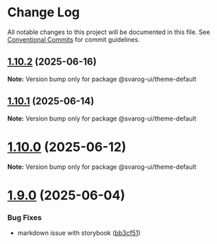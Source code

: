 # Change Log

All notable changes to this project will be documented in this file.
See [Conventional Commits](https://conventionalcommits.org) for commit guidelines.

## [1.10.2](https://github.com/baaaaaaaaasowenyaaaaaaamamabeatsebaaah/svarog/compare/@svarog-ui/theme-default@1.10.1...@svarog-ui/theme-default@1.10.2) (2025-06-16)

**Note:** Version bump only for package @svarog-ui/theme-default

## [1.10.1](https://github.com/baaaaaaaaasowenyaaaaaaamamabeatsebaaah/svarog/compare/@svarog-ui/theme-default@1.10.0...@svarog-ui/theme-default@1.10.1) (2025-06-14)

**Note:** Version bump only for package @svarog-ui/theme-default

# [1.10.0](https://github.com/baaaaaaaaasowenyaaaaaaamamabeatsebaaah/svarog/compare/@svarog-ui/theme-default@1.9.0...@svarog-ui/theme-default@1.10.0) (2025-06-12)

**Note:** Version bump only for package @svarog-ui/theme-default

# [1.9.0](https://github.com/baaaaaaaaasowenyaaaaaaamamabeatsebaaah/svarog/compare/@svarog-ui/theme-default@1.8.0...@svarog-ui/theme-default@1.9.0) (2025-06-04)

### Bug Fixes

- markdown issue with storybook ([bb3cf51](https://github.com/baaaaaaaaasowenyaaaaaaamamabeatsebaaah/svarog/commit/bb3cf515b70d6c551832cbea7361e86e5e10260c))
